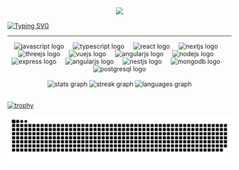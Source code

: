 <div align="center">
  <img height="240" height="240" style="object-fit:cover;" src="https://i.pinimg.com/originals/26/32/ed/2632ed38f455851dd9adf61c89417d90.png"  />
</div>

[![Typing SVG](https://readme-typing-svg.demolab.com?font=Poppins&size=30&duration=3000&pause=1000&color=DDDDDD&center=true&vCenter=true&multiline=true&random=false&width=1000&height=140&lines=Hi+There!%F0%9F%91%8B;My+Name+is+Dilshod;I+am+a+Full+Stack+Developer)](https://git.io/typing-svg)
<hr />

<div align="center">
  <img src="https://cdn.jsdelivr.net/gh/devicons/devicon/icons/javascript/javascript-original.svg" height="30" alt="javascript logo"  />
  <img width="12" />
  <img src="https://cdn.jsdelivr.net/gh/devicons/devicon/icons/typescript/typescript-original.svg" height="30" alt="typescript logo"  />
  <img width="12" />
  <img src="https://cdn.jsdelivr.net/gh/devicons/devicon/icons/react/react-original.svg" height="30" alt="react logo"  />
  <img width="12" />
  <img src="https://cdn.jsdelivr.net/gh/devicons/devicon/icons/nextjs/nextjs-original.svg" height="30" alt="nextjs logo"  />
  <img width="12" />
  <img src="https://cdn.jsdelivr.net/gh/devicons/devicon/icons/threejs/threejs-original.svg" height="30" alt="threejs logo"  />
  <img width="12" />
  <img src="https://cdn.jsdelivr.net/gh/devicons/devicon/icons/vuejs/vuejs-original.svg" height="30" alt="vuejs logo"  />
  <img width="12" />
  <img src="https://cdn.jsdelivr.net/gh/devicons/devicon/icons/angularjs/angularjs-original.svg" height="30" alt="angularjs logo"  />
  <img width="12" />
  <img src="https://cdn.jsdelivr.net/gh/devicons/devicon/icons/nodejs/nodejs-original.svg" height="30" alt="nodejs logo"  />
  <img width="12" />
  <img src="https://cdn.jsdelivr.net/gh/devicons/devicon/icons/express/express-original.svg" height="30" alt="express logo"  />
  <img width="12" />
  <img src="https://cdn.jsdelivr.net/gh/devicons/devicon/icons/graphql/graphql-plain.svg" height="30" alt="angularjs logo"  />
  <img width="12" />
  <img src="https://cdn.jsdelivr.net/gh/devicons/devicon/icons/nestjs/nestjs-plain.svg" height="30" alt="nestjs logo"  />
  <img width="12" />
  <img src="https://cdn.jsdelivr.net/gh/devicons/devicon/icons/mongodb/mongodb-original.svg" height="30" alt="mongodb logo"  />
  <img width="12" />
  <img src="https://cdn.jsdelivr.net/gh/devicons/devicon/icons/postgresql/postgresql-original.svg" height="30" alt="postgresql logo"  />
</div>

<br clear="both">

<div align="center">
  <img src="https://github-readme-stats.vercel.app/api?username=Rofiyev&hide_title=false&hide_rank=false&show_icons=true&include_all_commits=false&count_private=false&disable_animations=true&theme=radical&locale=en&hide_border=true" height="170" alt="stats graph"  />
  <img src="https://streak-stats.demolab.com?user=Rofiyev&locale=en&mode=daily&theme=radical&hide_border=true&border_radius=5" height="170" alt="streak graph"  />
  <img src="https://github-readme-stats.vercel.app/api/top-langs?username=Rofiyev&locale=en&hide_title=true&layout=compact&card_width=320&langs_count=100&theme=radical&hide_border=true" height="170" alt="languages graph"  />
</div>

<br clear="both">

[![trophy](https://github-profile-trophy.vercel.app/?username=ryo-ma&theme=onedark)](https://github.com/ryo-ma/github-profile-trophy)

<picture style="width:100%;">
  <source
    media="(prefers-color-scheme: dark)"
    srcset="https://raw.githubusercontent.com/platane/snk/output/github-contribution-grid-snake-dark.svg"
  />
  <source
    media="(prefers-color-scheme: light)"
    srcset="https://raw.githubusercontent.com/platane/snk/output/github-contribution-grid-snake.svg"
  />
  <img
    alt="github contribution grid snake animation"
    src="https://raw.githubusercontent.com/platane/snk/output/github-contribution-grid-snake.svg"
  />
</picture>
